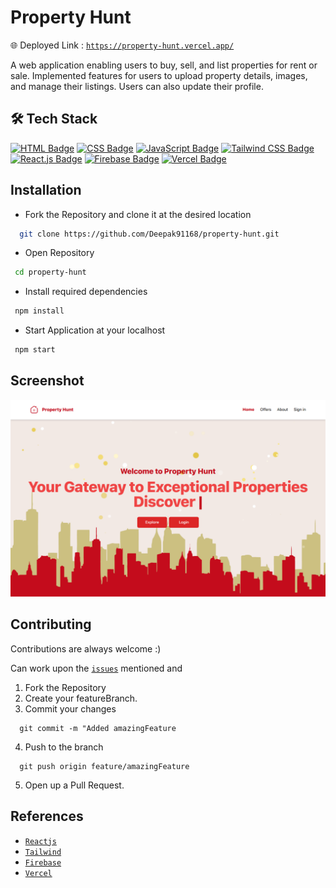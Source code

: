 # Property Hunt

🌐 Deployed Link : [`https://property-hunt.vercel.app/`](https://property-hunt.vercel.app/)

A web application enabling users to buy, sell, and list properties for rent or sale. Implemented features
for users to upload property details, images, and manage their listings. Users can also update their profile.

## 🛠 Tech Stack

[![HTML Badge](https://img.shields.io/badge/-HTML-%23E34F26?style=for-the-badge&logo=html5&logoColor=white)](#)
[![CSS Badge](https://img.shields.io/badge/-CSS-%231572B6?style=for-the-badge&logo=css3&logoColor=white)](#)
[![JavaScript Badge](https://img.shields.io/badge/-JavaScript-%23F7DF1E?style=for-the-badge&logo=javascript&logoColor=black)](#)
[![Tailwind CSS Badge](https://img.shields.io/badge/-Tailwind_CSS-%2338B2AC?style=for-the-badge&logo=tailwind-css&logoColor=white)](#)
[![React.js Badge](https://img.shields.io/badge/-React.js-%2361DAFB?style=for-the-badge&logo=react&logoColor=white)](#)
[![Firebase Badge](https://img.shields.io/badge/-Firebase-%23FFCA28?style=for-the-badge&logo=firebase&logoColor=black)](#)
[![Vercel Badge](https://img.shields.io/badge/-Vercel-%23000000?style=for-the-badge&logo=vercel&logoColor=white)](#)


## Installation

- Fork the Repository and clone it at the desired location

```bash
  git clone https://github.com/Deepak91168/property-hunt.git
```

- Open Repository

```bash
 cd property-hunt
```

- Install required dependencies

```bash
 npm install
```

- Start Application at your localhost

```bash
 npm start
```

## Screenshot
![Home Page](/screenshots/home.PNG)
## Contributing

Contributions are always welcome :)

Can work upon the [`issues`](https://github.com/Deepak91168/property-hunt/issues) mentioned and

1. Fork the Repository
2. Create your featureBranch.
3. Commit your changes
```
  git commit -m "Added amazingFeature
``` 
4. Push to the branch
```
  git push origin feature/amazingFeature
```
5. Open up a Pull Request.


## References
- [`Reactjs`](https://legacy.reactjs.org/docs/getting-started.html)
- [`Tailwind`](https://v2.tailwindcss.com/docs)
- [`Firebase`](https://firebase.google.com/docs/web/setup)
- [`Vercel`](https://vercel.com/guides/deploying-react-with-vercel)

